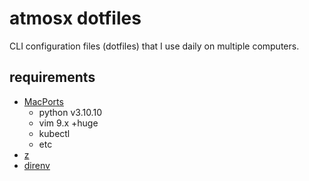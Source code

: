 # atmosx dotfiles

CLI configuration files (dotfiles) that I use daily on multiple computers.

## requirements

- [MacPorts](https://www.macports.org/)
    - python v3.10.10
    - vim 9.x +huge
    - kubectl
    - etc
- [z](https://github.com/rupa/z)
- [direnv](https://direnv.net/)
